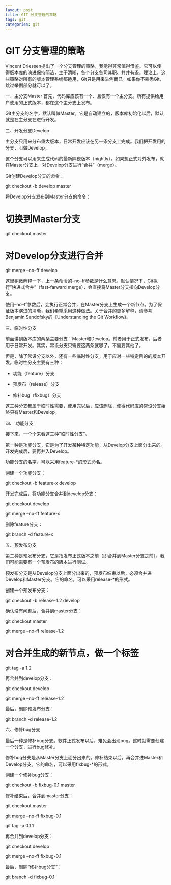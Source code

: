 ```yaml
---
layout: post
title: GIT 分支管理的策略
tags: git
categories: git
---
```


# GIT 分支管理的策略

Vincent Driessen提出了一个分支管理的策略，我觉得非常值得借鉴。它可以使得版本库的演进保持简洁，主干清晰，各个分支各司其职、井井有条。理论上，这些策略对所有的版本管理系统都适用，Git只是用来举例而已。如果你不熟悉Git，跳过举例部分就可以了。

一、主分支Master
首先，代码库应该有一个、且仅有一个主分支。所有提供给用户使用的正式版本，都在这个主分支上发布。


Git主分支的名字，默认叫做Master。它是自动建立的，版本库初始化以后，默认就是在主分支在进行开发。

二、开发分支Develop

主分支只用来分布重大版本，日常开发应该在另一条分支上完成。我们把开发用的分支，叫做Develop。


这个分支可以用来生成代码的最新隔夜版本（nightly）。如果想正式对外发布，就在Master分支上，对Develop分支进行”合并”（merge）。

Git创建Develop分支的命令：

git checkout -b develop master

将Develop分支发布到Master分支的命令：

# 切换到Master分支

git checkout master

# 对Develop分支进行合并

git merge –no–ff develop

这里稍微解释一下，上一条命令的–no–ff参数是什么意思。默认情况下，Git执行”快进式合并”（fast-farward merge），会直接将Master分支指向Develop分支。


使用–no–ff参数后，会执行正常合并，在Master分支上生成一个新节点。为了保证版本演进的清晰，我们希望采用这种做法。关于合并的更多解释，请参考Benjamin Sandofsky的《Understanding the Git Workflow》。


三、临时性分支

前面讲到版本库的两条主要分支：Master和Develop。前者用于正式发布，后者用于日常开发。其实，常设分支只需要这两条就够了，不需要其他了。

但是，除了常设分支以外，还有一些临时性分支，用于应对一些特定目的的版本开发。临时性分支主要有三种：

* 功能（feature）分支

* 预发布（release）分支

* 修补bug（fixbug）分支

这三种分支都属于临时性需要，使用完以后，应该删除，使得代码库的常设分支始终只有Master和Develop。

四、 功能分支

接下来，一个个来看这三种”临时性分支”。

第一种是功能分支，它是为了开发某种特定功能，从Develop分支上面分出来的。开发完成后，要再并入Develop。


功能分支的名字，可以采用feature-*的形式命名。

创建一个功能分支：

git checkout -b feature-x develop

开发完成后，将功能分支合并到develop分支：

git checkout develop

git merge –no-ff feature-x

删除feature分支：

git branch -d feature-x

五、预发布分支

第二种是预发布分支，它是指发布正式版本之前（即合并到Master分支之前），我们可能需要有一个预发布的版本进行测试。

预发布分支是从Develop分支上面分出来的，预发布结束以后，必须合并进Develop和Master分支。它的命名，可以采用release-*的形式。

创建一个预发布分支：

git checkout -b release-1.2 develop

确认没有问题后，合并到master分支：

git checkout master

git merge –no-ff release-1.2

# 对合并生成的新节点，做一个标签

git tag -a 1.2

再合并到develop分支：

git checkout develop

git merge –no-ff release-1.2

最后，删除预发布分支：

git branch -d release-1.2

六、修补bug分支

最后一种是修补bug分支。软件正式发布以后，难免会出现bug。这时就需要创建一个分支，进行bug修补。

修补bug分支是从Master分支上面分出来的。修补结束以后，再合并进Master和Develop分支。它的命名，可以采用fixbug-*的形式。


创建一个修补bug分支：

git checkout -b fixbug-0.1 master

修补结束后，合并到master分支：

git checkout master

git merge –no-ff fixbug-0.1

git tag -a 0.1.1

再合并到develop分支：

git checkout develop

git merge –no-ff fixbug-0.1

最后，删除”修补bug分支”：

git branch -d fixbug-0.1



